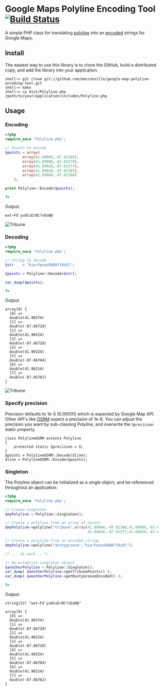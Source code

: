 # Google Maps Polyline Encoding Tool [![Build Status][buildStatusImage]][buildStatusLink]

A simple PHP class for translating [polyline][polylineRef] into an [encoded][algorithmRef] strings for Google Maps.

## Install

The easiest way to use this library is to clone the GitHub, build a distributed copy, and add the library into your application.

```
shell~> git clone git://github.com/emcconville/google-map-polyline-encoding-tool.git
shell~> make
shell~> cp dist/Polyline.php /path/to/your/application/includes/Polyline.php
```

## Usage

### Encoding

```php
<?php
require_once 'Polyline.php';

// Points to encode
$points = array(
        array(41.89084,-87.62386),
        array(41.89086,-87.62279),
        array(41.89028,-87.62277),
        array(41.89028,-87.62385),
        array(41.89084,-87.62386)
    );

print Polyline::Encode($points);

?>
```
Output:

```
wxt~Fd`yuOCuErBC?vEoB@
```

![Tribune][tribuneTower]

### Decoding

```php
<?php
require_once 'Polyline.php';

// String to decode
$str    = "kiw~FpoavObBA?fAzEC";

$points = Polyline::Decode($str);

var_dump($points);

?>
```

Output:

```
array(8) {
  [0] =>
  double(41.90374)
  [1] =>
  double(-87.66729)
  [2] =>
  double(41.90324)
  [3] =>
  double(-87.66728)
  [4] =>
  double(41.90324)
  [5] =>
  double(-87.66764)
  [6] =>
  double(41.90214)
  [7] =>
  double(-87.66762)
}
```

![Tribune][dustyGroove]


### Specify precision

Precision defaults to 1e-5 (0.00001) which is expected by Google Map API. Other 
API's like [OSRM][osrmRef] expect a precision of 1e-6.
You can adjust the precision you want by sub-classing Polyline, and overwrite
the `$precision` static property.

```
class PolylineOSRM extents Polyline
{
	protected static $precision = 6;
}
$points = PolylineOSRM::Decode($line);
$line = PolylineOSRM::Encode($points);
```

### Singleton

The Polyline object can be initialized as a single object, and be referenced throughout an application.

```php
<?php
require_once 'Polyline.php';

// Create singleton
$myPolyline = Polyline::Singleton();

// Create a polyline from an array of points
$myPolyline->polyline("tribune",array(41.89084,-87.62386,41.89086,-87.62279
                                      41.89028,-87.62277,41.89028,-87.62385));

// Create a polyline from an encoded string
$myPolyline->polyline("dustygroove","kiw~FpoavObBA?fAzEC");

/* ... do work .. */

// Re-establish singleton object
$anotherPolyline = Polyline::Singleton();
var_dump( $anotherPolyline->getTribunePoints() );
var_dump( $anotherPolyline->getDustyGrooveEncoded() );

?>
```

Output:

```
string(22) "wxt~Fd`yuOCuErBC?vEoB@"

array(8) {
  [0] =>
  double(41.90374)
  [1] =>
  double(-87.66729)
  [2] =>
  double(41.90324)
  [3] =>
  double(-87.66728)
  [4] =>
  double(41.90324)
  [5] =>
  double(-87.66764)
  [6] =>
  double(41.90214)
  [7] =>
  double(-87.66762)
}
```

[polylineRef]: http://code.google.com/apis/maps/documentation/javascript/reference.html#Polygon
[algorithmRef]: http://code.google.com/apis/maps/documentation/utilities/polylinealgorithm.html
[buildStatusLink]: http://travis-ci.org/emcconville/google-map-polyline-encoding-tool
[buildStatusImage]: https://secure.travis-ci.org/emcconville/google-map-polyline-encoding-tool.png
[tribuneTower]: http://emcconville.com/Polyline/tribune.png
[dustyGroove]: http://emcconville.com/Polyline/dustygroove.png
[osrmRef]: http://map.project-osrm.org/
